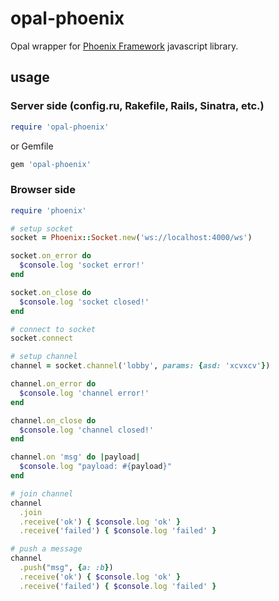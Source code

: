 # opal-phoenix

Opal wrapper for [Phoenix Framework](http://phoenixframework.org) javascript library.

## usage

### Server side (config.ru, Rakefile, Rails, Sinatra, etc.)

```ruby
require 'opal-phoenix'
```

or Gemfile

```ruby
gem 'opal-phoenix'
```

### Browser side

```ruby
require 'phoenix'

# setup socket
socket = Phoenix::Socket.new('ws://localhost:4000/ws')

socket.on_error do
  $console.log 'socket error!'
end

socket.on_close do
  $console.log 'socket closed!'
end

# connect to socket
socket.connect

# setup channel
channel = socket.channel('lobby', params: {asd: 'xcvxcv'})

channel.on_error do
  $console.log 'channel error!'
end

channel.on_close do
  $console.log 'channel closed!'
end

channel.on 'msg' do |payload|
  $console.log "payload: #{payload}"
end

# join channel
channel
  .join
  .receive('ok') { $console.log 'ok' }
  .receive('failed') { $console.log 'failed' }

# push a message
channel
  .push("msg", {a: :b})
  .receive('ok') { $console.log 'ok' }
  .receive('failed') { $console.log 'failed' }
```
